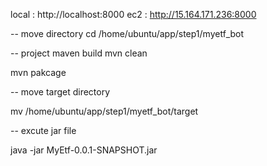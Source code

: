 local : http://localhost:8000
ec2 : http://15.164.171.236:8000

-- move directory
cd /home/ubuntu/app/step1/myetf_bot

-- project maven build
mvn clean

mvn pakcage

-- move target directory

mv /home/ubuntu/app/step1/myetf_bot/target

-- excute jar file

java -jar MyEtf-0.0.1-SNAPSHOT.jar
